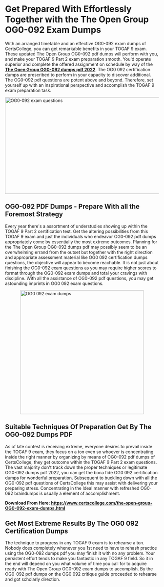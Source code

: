 <h1><strong>Get Prepared With Effortlessly Together with the The Open Group OG0-092 Exam Dumps&nbsp;</strong></h1>
<p><span style="font-weight: 400;">With an arranged timetable and an effective  OG0-092 exam dumps of CertsCollege, you can get remarkable benefits in your TOGAF 9 exam. These updated The Open Group OG0-092 pdf dumps will perform with you, and make your TOGAF 9 Part 2 exam preparation smooth. You'd operate superior and complete the offered assignment on schedule by way of the <strong><a href="https://www.certscollege.com/the-open-group-OG0-092-exam-dumps.html">The Open Group OG0-092 dumps pdf 2022</a></strong>. The OG0 092 certification dumps are prescribed to perform in your capacity to discover additional. The  OG0-092 pdf questions are potent above and beyond. Therefore, set yourself up with an inspirational perspective and accomplish the TOGAF 9 exam preparation task.&nbsp;</span></p>
<p><span style="font-weight: 400;"><img style="display: block; margin-left: auto; margin-right: auto;" src="https://i.ibb.co/CPDK3ps/Yellow-and-Blue-Initiative-Blog-Banner.png" alt="OG0-092 exam questions" width="559" height="315" /></span></p>
<h2><strong>OG0-092 PDF Dumps - Prepare With all the Foremost Strategy</strong></h2>
<p><span style="font-weight: 400;">Every year there's a assortment of understudies showing up within the TOGAF 9 Part 2 certification test. Get the altering possibilities from this TOGAF 9 exam and just the individuals who endeavor OG0-092 pdf dumps appropriately come by essentially the most extreme outcomes. Planning for the The Open Group OG0-092 dumps pdf may possibly seem to be an overwhelming errand from the outset but together with the right direction and appropriate assessment material like OG0 092 certification dumps questions, the objective will appear to become reachable. It is not just about finishing the OG0-092 exam questions as you may require higher scores to format through the OG0-092 exam dumps and total your cravings with discipline. With all the assistance of OG0-092 pdf questions, you may get astounding imprints in OG0 092 exam questions.</span></p>
<p><span style="font-weight: 400;"><a href="https://tinyurl.com/y94phx54"><img style="display: block; margin-left: auto; margin-right: auto;" src="https://i.ibb.co/9tMrhdY/Teacher-Appreciation-Invitation.png" alt="OG0 092 exam dumps " width="404" height="404" /></a></span></p>
<h2><strong>Suitable Techniques Of Preparation Get By The OG0-092 Dumps PDF</strong></h2>
<p><span style="font-weight: 400;">As of late contest is receiving extreme, everyone desires to prevail inside the TOGAF 9 exam, they focus on a ton even so whoever is concentrating inside the right manner by organizing by means of OG0-092 pdf dumps of CertsCollege, they get outcome within the TOGAF 9 Part 2 exam questions. The vast majority don't track down the proper techniques or legitimate OG0-092 dumps pdf 2022, you can get the bona fide OG0 092 certification dumps for wonderful preparation. Subsequent to buckling down with all the  OG0-092 pdf questions of CertsCollege this may assist with delivering your preparing stress. Concentrating in the Ideal manner with refreshed OG0-092 braindumps is usually a element of accomplishment.</span></p>
<p><span style="font-weight: 400;"><strong>Download From Here: <a href="https://www.certscollege.com/the-open-group-OG0-092-exam-dumps.html">https://www.certscollege.com/the-open-group-OG0-092-exam-dumps.html</a></strong></span></p>
<h2><strong>Get Most Extreme Results By The OG0 092 Certification Dumps</strong></h2>
<p><span style="font-weight: 400;">The technique to progress in any TOGAF 9 exam is to rehearse a ton. Nobody does completely whenever you 1st need to have to rehash practice using the OG0-092 dumps pdf you may finish it with no any problem. Your persistent effort tends to make you fantastic in any TOGAF 9 field. So it in the end will depend on you what volume of time you call for to acquire ready with The Open Group OG0-092 exam dumps to accomplish. By the OG0-092 pdf dumps on the OG0 092 critique guide proceeded to rehearse and got scholarly direction.</span></p>
